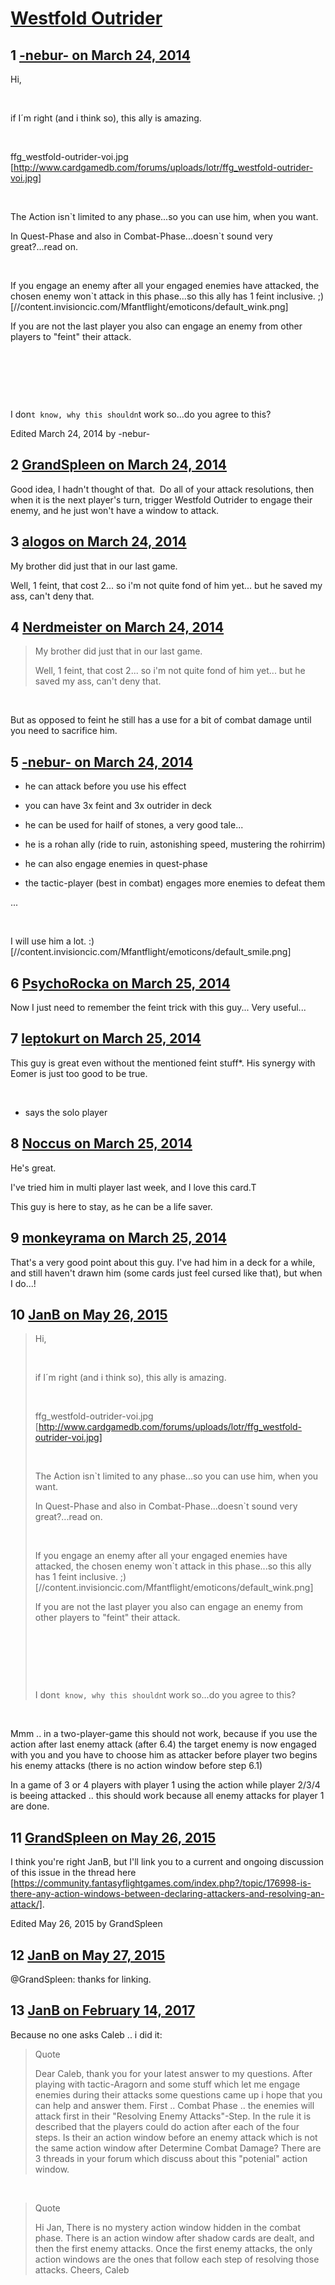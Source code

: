 # [Westfold Outrider](https://community.fantasyflightgames.com/topic/102164-westfold-outrider/)

## 1 [-nebur- on March 24, 2014](https://community.fantasyflightgames.com/topic/102164-westfold-outrider/?do=findComment&comment=1024329)

Hi,

 

if I´m right (and i think so), this ally is amazing.

 

ffg_westfold-outrider-voi.jpg [http://www.cardgamedb.com/forums/uploads/lotr/ffg_westfold-outrider-voi.jpg]

 

The Action isn`t limited to any phase...so you can use him, when you want.

In Quest-Phase and also in Combat-Phase...doesn`t sound very great?...read on.

 

If you engage an enemy after all your engaged enemies have attacked, the chosen enemy won`t attack in this phase...so this ally has 1 feint inclusive. ;) [//content.invisioncic.com/Mfantflight/emoticons/default_wink.png]

If you are not the last player you also can engage an enemy from other players to "feint" their attack.

 

 

 

I don`t know, why this shouldn`t work so...do you agree to this?

Edited March 24, 2014 by -nebur-

## 2 [GrandSpleen on March 24, 2014](https://community.fantasyflightgames.com/topic/102164-westfold-outrider/?do=findComment&comment=1024374)

Good idea, I hadn't thought of that.  Do all of your attack resolutions, then when it is the next player's turn, trigger Westfold Outrider to engage their enemy, and he just won't have a window to attack.

## 3 [alogos on March 24, 2014](https://community.fantasyflightgames.com/topic/102164-westfold-outrider/?do=findComment&comment=1024423)

My brother did just that in our last game.

Well, 1 feint, that cost 2... so i'm not quite fond of him yet... but he saved my ass, can't deny that.

## 4 [Nerdmeister on March 24, 2014](https://community.fantasyflightgames.com/topic/102164-westfold-outrider/?do=findComment&comment=1024436)

> My brother did just that in our last game.
> 
> Well, 1 feint, that cost 2... so i'm not quite fond of him yet... but he saved my ass, can't deny that.

 

But as opposed to feint he still has a use for a bit of combat damage until you need to sacrifice him.

## 5 [-nebur- on March 24, 2014](https://community.fantasyflightgames.com/topic/102164-westfold-outrider/?do=findComment&comment=1025017)

- he can attack before you use his effect

- you can have 3x feint and 3x outrider in deck

- he can be used for hailf of stones, a very good tale...

- he is a rohan ally (ride to ruin, astonishing speed, mustering the rohirrim)

- he can also engage enemies in quest-phase

- the tactic-player (best in combat) engages more enemies to defeat them

...

 

I will use him a lot. :) [//content.invisioncic.com/Mfantflight/emoticons/default_smile.png]

## 6 [PsychoRocka on March 25, 2014](https://community.fantasyflightgames.com/topic/102164-westfold-outrider/?do=findComment&comment=1025433)

Now I just need to remember the feint trick with this guy... Very useful...

## 7 [leptokurt on March 25, 2014](https://community.fantasyflightgames.com/topic/102164-westfold-outrider/?do=findComment&comment=1026048)

This guy is great even without the mentioned feint stuff*. His synergy with Eomer is just too good to be true.

 

* says the solo player

## 8 [Noccus on March 25, 2014](https://community.fantasyflightgames.com/topic/102164-westfold-outrider/?do=findComment&comment=1026245)

He's great.

I've tried him in multi player last week, and I love this card.T

This guy is here to stay, as he can be a life saver.

## 9 [monkeyrama on March 25, 2014](https://community.fantasyflightgames.com/topic/102164-westfold-outrider/?do=findComment&comment=1026335)

That's a very good point about this guy. I've had him in a deck for a while, and still haven't drawn him (some cards just feel cursed like that), but when I do...!

## 10 [JanB on May 26, 2015](https://community.fantasyflightgames.com/topic/102164-westfold-outrider/?do=findComment&comment=1636078)

> Hi,
> 
>  
> 
> if I´m right (and i think so), this ally is amazing.
> 
>  
> 
> ffg_westfold-outrider-voi.jpg [http://www.cardgamedb.com/forums/uploads/lotr/ffg_westfold-outrider-voi.jpg]
> 
>  
> 
> The Action isn`t limited to any phase...so you can use him, when you want.
> 
> In Quest-Phase and also in Combat-Phase...doesn`t sound very great?...read on.
> 
>  
> 
> If you engage an enemy after all your engaged enemies have attacked, the chosen enemy won`t attack in this phase...so this ally has 1 feint inclusive. ;) [//content.invisioncic.com/Mfantflight/emoticons/default_wink.png]
> 
> If you are not the last player you also can engage an enemy from other players to "feint" their attack.
> 
>  
> 
>  
> 
>  
> 
> I don`t know, why this shouldn`t work so...do you agree to this?

 

Mmm .. in a two-player-game this should not work, because if you use the action after last enemy attack (after 6.4) the target enemy is now engaged with you and you have to choose him as attacker before player two begins his enemy attacks (there is no action window before step 6.1)

In a game of 3 or 4 players with player 1 using the action while player 2/3/4 is beeing attacked .. this should work because all enemy attacks for player 1 are done.

## 11 [GrandSpleen on May 26, 2015](https://community.fantasyflightgames.com/topic/102164-westfold-outrider/?do=findComment&comment=1636435)

I think you're right JanB, but I'll link you to a current and ongoing discussion of this issue in the thread here [https://community.fantasyflightgames.com/index.php?/topic/176998-is-there-any-action-windows-between-declaring-attackers-and-resolving-an-attack/].

Edited May 26, 2015 by GrandSpleen

## 12 [JanB on May 27, 2015](https://community.fantasyflightgames.com/topic/102164-westfold-outrider/?do=findComment&comment=1637549)

@GrandSpleen: thanks for linking.

## 13 [JanB on February 14, 2017](https://community.fantasyflightgames.com/topic/102164-westfold-outrider/?do=findComment&comment=2639471)

Because no one asks Caleb .. i did it:

> Quote
> 
> Dear Caleb,
> thank you for your latest answer to my questions. After playing with tactic-Aragorn and some stuff which let me engage enemies during their attacks some questions came up i hope that you can help and answer them. First .. Combat Phase .. the enemies will attack first in their "Resolving Enemy Attacks"-Step. In the rule it is described that the players could do action after each of the four steps. Is their an action window before an enemy attack which is not the same action window after Determine Combat Damage? There are 3 threads in your forum which discuss about this "potenial" action window.

 

> Quote
> 
> Hi Jan,
> There is no mystery action window hidden in the combat phase. There is an action window after shadow cards are dealt, and then the first enemy attacks. Once the first enemy attacks, the only action windows are the ones that follow each step of resolving those attacks.
> Cheers,
> Caleb

 

